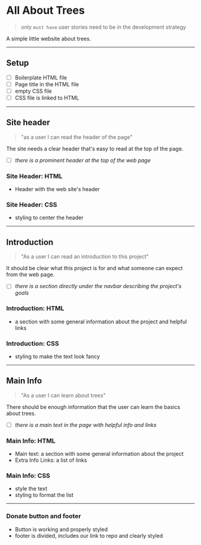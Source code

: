 # All About Trees

> only `must have` user stories need to be in the development strategy

A simple little website about trees.

---

## Setup

- [ ] Boilerplate HTML file
- [ ] Page title in the HTML file
- [ ] empty CSS file
- [ ] CSS file is linked to HTML

---

<!--
  all issues for this user story have a `for: site title` label

  this section can be copy-pasted into an issue on the project board

  you can add more labels to these issues (`html`, `css`, `documentation`, ...)
-->

<!-- issue title -->

## Site header

<!-- user story -->

> "as a user I can read the header of the page"

<!-- detailed description -->

The site needs a clear header that's easy to read at the top of the page.

<!-- acceptance criteria -->

- [ ] _there is a prominent header at the top of the web page_

<!-- code you think you will need -->

### Site Header: HTML

- Header with the web site's header

### Site Header: CSS

- styling to center the header

---

## Introduction

> "As a user I can read an introduction to this project"

It should be clear what this project is for and what someone can expect from the
web page.

- [ ] _there is a section directly under the navbar describing the project's
      goals_

### Introduction: HTML

- a section with some general information about the project and helpful links

### Introduction: CSS

- styling to make the text look fancy

---

## Main Info

> "As a user I can learn about trees"

There should be enough information that the user can learn the basics about
trees.

- [ ] _there is a main text in the page with helpful info and links_

### Main Info: HTML

- Main text: a section with some general information about the project
- Extra Info Links: a list of links

### Main Info: CSS

- style the text
- styling to format the list

---

### Donate button and footer 

- Button is working and properly styled
- footer is divided, includes our link to repo and clearly styled 

<!--

## Extra Info

> "As a user I can learn even more about trees"

Some more links for students who want to go beyond the basics.

- [ ] _there is an aside with links for further reading_

### Extra Info: HTML

- An aside with links for digging deeper, some helpful text and a reference link

### Extra Info: CSS

- styling to position the aside
- styling to style the text

-->
